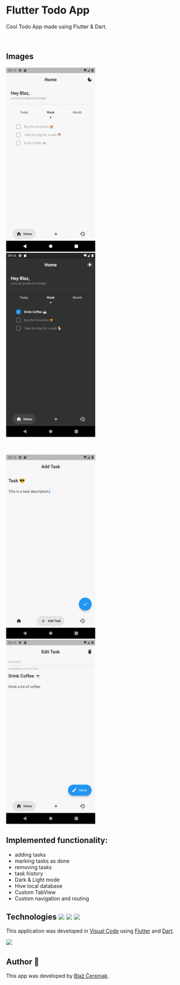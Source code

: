 # Flutter Todo App

Cool Todo App made using Flutter & Dart.

&nbsp;&nbsp;&nbsp;&nbsp;

## Images
<p align="left">
  <img src="home_page.png" height="500" />&nbsp;&nbsp;&nbsp;&nbsp;
  <img src="dark_mode.png" height="500" />
</p>
&nbsp;
<p align="left">
  <img src="add_task_page.png" height="500" />&nbsp;&nbsp;&nbsp;&nbsp;
  <img src="edit_task_page.png" height="500" />
</p> 

## Implemented functionality:
- adding tasks
- marking tasks as done
- removing tasks
- task history
- Dark & Light mode
- Hive local database
- Custom TabView
- Custom navigation and routing

## Technologies <img src="https://upload.wikimedia.org/wikipedia/commons/thumb/9/9a/Visual_Studio_Code_1.35_icon.svg/2048px-Visual_Studio_Code_1.35_icon.svg.png" width="20">&nbsp;<img src="https://avatars.githubusercontent.com/u/1609975?s=280&v=4" width="20">&nbsp;<img src="https://miro.medium.com/max/1000/1*ilC2Aqp5sZd1wi0CopD1Hw.png" width="20"> <br>
This application was developed in [Visual Code](https://code.visualstudio.com/) using [Flutter](https://flutter.dev/) and [Dart](https://dart.dev/).
 
<img src="https://miro.medium.com/max/800/1*vih036gD7fwgfj2jXHgKHA.png" height="150"> 
 
## Author 👋
This app was developed by [Blaž Čerpnjak](https://github.com/blaz-cerpnjak).
